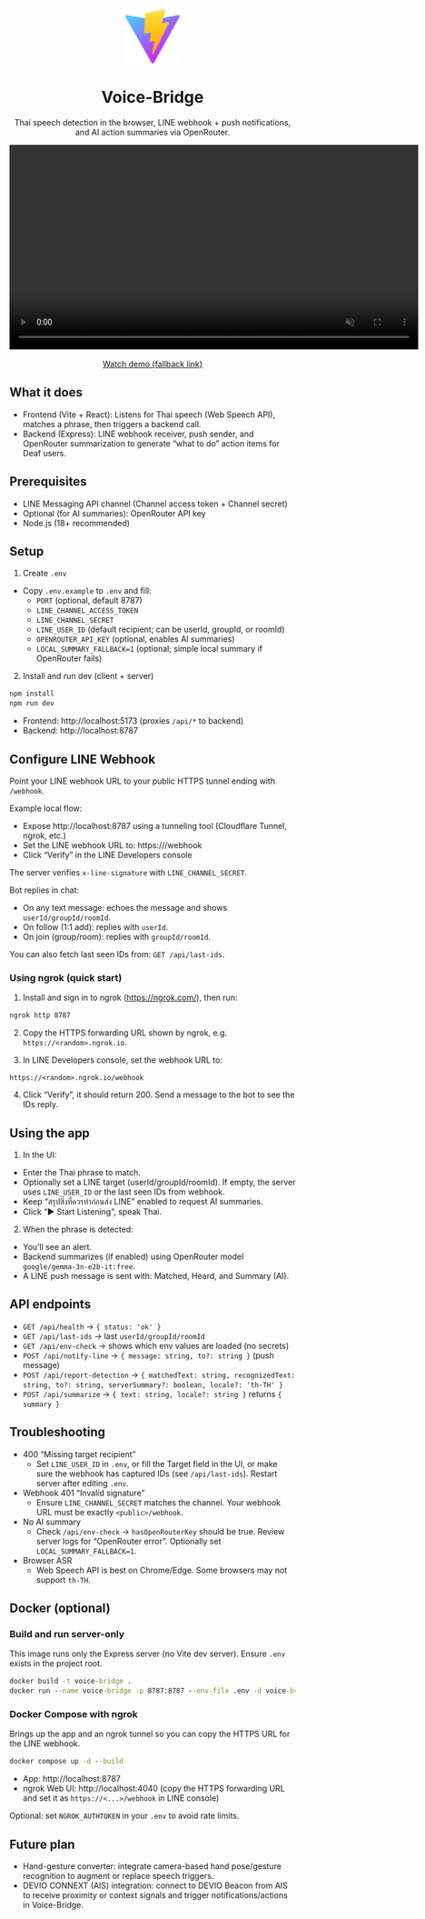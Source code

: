 <p align="center">
  <img src="public/vite.svg" alt="Voice-Bridge Logo" width="96" height="96" />
</p>
<h1 align="center">Voice-Bridge</h1>
<p align="center">Thai speech detection in the browser, LINE webhook + push notifications, and AI action summaries via OpenRouter.</p>

<p align="center">
  <video src="https://github.com/user-attachments/assets/43c65f6f-bf21-481d-b31d-012b1496a8f7" width="720" muted autoplay loop playsinline controls></video>
</p>
<p align="center">
  <a href="https://github.com/user-attachments/assets/43c65f6f-bf21-481d-b31d-012b1496a8f7">Watch demo (fallback link)</a>
</p>

## What it does
- Frontend (Vite + React): Listens for Thai speech (Web Speech API), matches a phrase, then triggers a backend call.
- Backend (Express): LINE webhook receiver, push sender, and OpenRouter summarization to generate “what to do” action items for Deaf users.

## Prerequisites
- LINE Messaging API channel (Channel access token + Channel secret)
- Optional (for AI summaries): OpenRouter API key
- Node.js (18+ recommended)

## Setup
1) Create `.env`
- Copy `.env.example` to `.env` and fill:
  - `PORT` (optional, default 8787)
  - `LINE_CHANNEL_ACCESS_TOKEN`
  - `LINE_CHANNEL_SECRET`
  - `LINE_USER_ID` (default recipient; can be userId, groupId, or roomId)
  - `OPENROUTER_API_KEY` (optional, enables AI summaries)
  - `LOCAL_SUMMARY_FALLBACK=1` (optional; simple local summary if OpenRouter fails)

2) Install and run dev (client + server)

```cmd
npm install
npm run dev
```

- Frontend: http://localhost:5173 (proxies `/api/*` to backend)
- Backend:  http://localhost:8787

## Configure LINE Webhook
Point your LINE webhook URL to your public HTTPS tunnel ending with `/webhook`.

Example local flow:
- Expose http://localhost:8787 using a tunneling tool (Cloudflare Tunnel, ngrok, etc.)
- Set the LINE webhook URL to: https://<your-public-domain>/webhook
- Click “Verify” in the LINE Developers console

The server verifies `x-line-signature` with `LINE_CHANNEL_SECRET`.

Bot replies in chat:
- On any text message: echoes the message and shows `userId/groupId/roomId`.
- On follow (1:1 add): replies with `userId`.
- On join (group/room): replies with `groupId/roomId`.

You can also fetch last seen IDs from: `GET /api/last-ids`.

### Using ngrok (quick start)
1) Install and sign in to ngrok (https://ngrok.com/), then run:

```cmd
ngrok http 8787
```

2) Copy the HTTPS forwarding URL shown by ngrok, e.g. `https://<random>.ngrok.io`.

3) In LINE Developers console, set the webhook URL to:

```
https://<random>.ngrok.io/webhook
```

4) Click “Verify”, it should return 200. Send a message to the bot to see the IDs reply.

## Using the app
1) In the UI:
- Enter the Thai phrase to match.
- Optionally set a LINE target (userId/groupId/roomId). If empty, the server uses `LINE_USER_ID` or the last seen IDs from webhook.
- Keep “สรุปสิ่งที่ควรทำก่อนส่ง LINE” enabled to request AI summaries.
- Click “▶ Start Listening”, speak Thai.

2) When the phrase is detected:
- You’ll see an alert.
- Backend summarizes (if enabled) using OpenRouter model `google/gemma-3n-e2b-it:free`.
- A LINE push message is sent with: Matched, Heard, and Summary (AI).

## API endpoints
- `GET /api/health` → `{ status: 'ok' }`
- `GET /api/last-ids` → last `userId/groupId/roomId`
- `GET /api/env-check` → shows which env values are loaded (no secrets)
- `POST /api/notify-line` → `{ message: string, to?: string }` (push message)
- `POST /api/report-detection` → `{ matchedText: string, recognizedText: string, to?: string, serverSummary?: boolean, locale?: 'th-TH' }`
- `POST /api/summarize` → `{ text: string, locale?: string }` returns `{ summary }`

## Troubleshooting
- 400 “Missing target recipient”
  - Set `LINE_USER_ID` in `.env`, or fill the Target field in the UI, or make sure the webhook has captured IDs (see `/api/last-ids`). Restart server after editing `.env`.
- Webhook 401 “Invalid signature”
  - Ensure `LINE_CHANNEL_SECRET` matches the channel. Your webhook URL must be exactly `<public>/webhook`.
- No AI summary
  - Check `/api/env-check` → `hasOpenRouterKey` should be true. Review server logs for “OpenRouter error”. Optionally set `LOCAL_SUMMARY_FALLBACK=1`.
- Browser ASR
  - Web Speech API is best on Chrome/Edge. Some browsers may not support `th-TH`.

## Docker (optional)

### Build and run server-only
This image runs only the Express server (no Vite dev server). Ensure `.env` exists in the project root.

```cmd
docker build -t voice-bridge .
docker run --name voice-bridge -p 8787:8787 --env-file .env -d voice-bridge
```

### Docker Compose with ngrok
Brings up the app and an ngrok tunnel so you can copy the HTTPS URL for the LINE webhook.

```cmd
docker compose up -d --build
```

- App: http://localhost:8787
- ngrok Web UI: http://localhost:4040 (copy the HTTPS forwarding URL and set it as `https://<...>/webhook` in LINE console)

Optional: set `NGROK_AUTHTOKEN` in your `.env` to avoid rate limits.

## Future plan
- Hand-gesture converter: integrate camera-based hand pose/gesture recognition to augment or replace speech triggers.
- DEVIO CONNEXT (AIS) integration: connect to DEVIO Beacon from AIS to receive proximity or context signals and trigger notifications/actions in Voice-Bridge.


